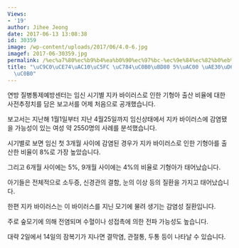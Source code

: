 ```yaml
---
Views:
- '19'
author: Jihee Jeong
date: 2017-06-13 13:08:38
id: 30359
image: /wp-content/uploads/2017/06/4.0-6.jpg
imagef: 2017-06-30359.jpg
permalink: /%ec%a7%80%ec%b9%b4%ea%b0%90%ec%97%bc-%ec%9e%84%ec%82%b0%eb%b6%80-5%ea%b0%80-%ea%b8%b0%ed%98%95%ec%95%84-%ec%b6%9c%ec%82%b0/
title: "\uC9C0\uCE74\uAC10\uC5FC \uC784\uC0B0\uBD80 5%\uAC00 \uAE30\uD615\uC544 \uCD9C\
  \uC0B0"
---
```


연방 질병통제예방센터는 임신 시기별 지카 바이러스로 인한 기형아 출산 비율에 대한 사전추정치를 담은 보고서를 어제 처음으로 공개했습니다.

보고서는 지난해 1월1일부터 지난 4월25일까지 임신상태에서 지카 바이러스에 감염됐을 가능성이 있는 여성 약 2550명의 사례를 분석했습니다.

시기별로 보면 임신 첫 3개월 사이에 감염된 경우가 지카 바이러스로 인한 기형아를 출산한 비율이 8%로 가장 높았습니다.

그리고 6개월 사이에는 5%, 9개월 사이에는 4%의 비율로 기형아가 태어났습니다.

아기들은 전체적으로 소두증, 신경관의 결함, 눈의 이상 등의 질환을 가지고 태어났습니다.

한편 지카 바이러스는 이 바이러스를 지닌 모기에 물려 생기는 감염성 질환입니다.

주로 숲모기에 의해 전염되며 수혈이나 성접촉에 의한 전파 가능성도 높습니다.

대략 2일에서 14일의 잠복기가 지나면 결막염, 관절통, 두통 등이 나타날 수 있습니다.